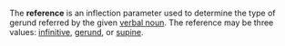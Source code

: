 The **reference** is an inflection parameter used to determine the type of gerund referred by the given [verbal noun](nomen.md). The reference may be three values: [infinitive](infinitivum.md), [gerund](gerundium.md), or [supine](supinum.md).


